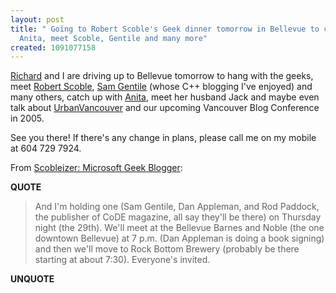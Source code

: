 ```yaml
---
layout: post
title: " Going to Robert Scoble's Geek dinner tomorrow in Bellevue to catch up with
  Anita, meet Scoble, Gentile and many more"
created: 1091077158
---
```

<a href="http://www.justagwailo.com/">Richard</a> and I are driving up to Bellevue tomorrow to hang with the geeks, meet <a href="http://radio.weblogs.com/0001011/2004/07/27.html#a8022">Robert Scoble</a>, <a href="http://samgentile.com/blog/archive/2004/07/24/12099.aspx">Sam Gentile</a> (whose C++ blogging I've enjoyed) and many others, catch up with <a href="http://www.anitarowland.com/gmarchives/00001874.html">Anita</a>, meet her husband Jack and maybe even talk about <a href="http://www.urbanvancouver.com/">UrbanVancouver</a> and our upcoming Vancouver Blog Conference in 2005.

See you there! If there's any change in plans, please call me on my mobile at 604 729 7924.

From <a href="http://radio.weblogs.com/0001011/2004/07/27.html#a8022">Scobleizer: Microsoft Geek Blogger</a>:
<p><strong>QUOTE</strong></p><blockquote>And I'm holding one (Sam Gentile, Dan Appleman, and Rod Paddock, the publisher of CoDE magazine, all say they'll be there) on Thursday night (the 29th). We'll meet at the Bellevue Barnes and Noble (the one downtown Bellevue) at 7 p.m. (Dan Appleman is doing a book signing) and then we'll move to Rock Bottom Brewery (probably be there starting at about 7:30). Everyone's invited.</blockquote><p><strong>UNQUOTE</strong></p>

